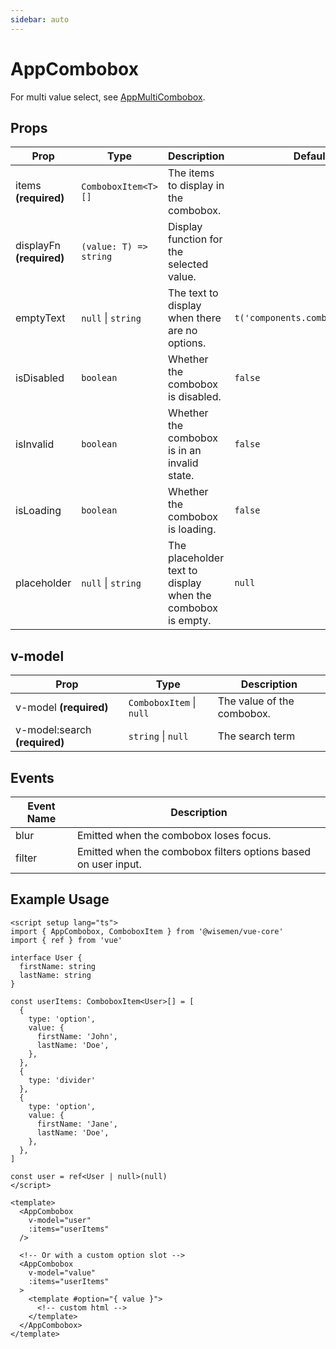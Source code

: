 ```yaml
---
sidebar: auto
---
```


# AppCombobox

For multi value select, see [AppMultiCombobox](/components/app-multi-combobox.md).

## Props

| Prop         | Type           | Description                                                        | Default                          |
|--------------|----------------|--------------------------------------------------------------------|----------------------------------|
| items  **(required)**      | `ComboboxItem<T>[]` | The items to display in the combobox.                           |                                  |
| displayFn  **(required)**      | `(value: T) => string` | Display function for the selected value.                           |                                  |
| emptyText    | `null` \| `string` | The text to display when there are no options.                    | `t('components.combobox.empty')` |
| isDisabled   | `boolean`        | Whether the combobox is disabled.                                 | `false`                          |
| isInvalid    | `boolean`        | Whether the combobox is in an invalid state.                      | `false`                          |
| isLoading    | `boolean`        | Whether the combobox is loading.                                  | `false`                          |
| placeholder  | `null` \| `string` | The placeholder text to display when the combobox is empty.       | `null`                           |

## v-model

| Prop       | Type          | Description                               |
|------------|---------------|-------------------------------------------|
| v-model **(required)** | `ComboboxItem` \| `null` | The value of the combobox.                |
| v-model:search **(required)** | `string` \| `null` | The search term                |

## Events

| Event Name  | Description                             |
|-------------|-----------------------------------------|
| blur        | Emitted when the combobox loses focus.  |
| filter      | Emitted when the combobox filters options based on user input. |

## Example Usage

```vue
<script setup lang="ts">
import { AppCombobox, ComboboxItem } from '@wisemen/vue-core'
import { ref } from 'vue'

interface User {
  firstName: string
  lastName: string
}

const userItems: ComboboxItem<User>[] = [
  {
    type: 'option',
    value: {
      firstName: 'John',
      lastName: 'Doe',
    },
  },
  {
    type: 'divider'
  },
  {
    type: 'option',
    value: {
      firstName: 'Jane',
      lastName: 'Doe',
    },
  },
]

const user = ref<User | null>(null)
</script>

<template>
  <AppCombobox 
    v-model="user" 
    :items="userItems"
  />

  <!-- Or with a custom option slot -->
  <AppCombobox 
    v-model="value" 
    :items="userItems"
  >
    <template #option="{ value }">
      <!-- custom html -->
    </template>
  </AppCombobox>
</template>

